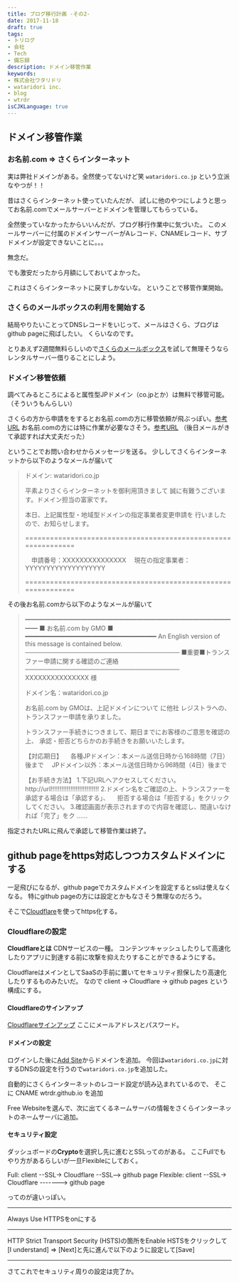 ```yaml
---
title: ブログ移行計画 -その2-
date: 2017-11-18
draft: true
tags:
- トリログ
- 会社
- Tech
- 備忘録
description: ドメイン移管作業
keywords:
- 株式会社ワタリドリ
- wataridori inc.
- blog
- wtrdr
isCJKLanguage: true
---
```

## ドメイン移管作業
### お名前.com => さくらインターネット

実は弊社ドメインがある。全然使ってないけど笑
`wataridori.co.jp`
という立派なやつが！！

昔はさくらインターネット使っていたんだが、
試しに他のやつにしようと思ってお名前.comでメールサーバーとドメインを管理してもらっている。

全然使っていなかったからいいんだが、ブログ移行作業中に気づいた。
このメールサーバーに付属のドメインサーバーがAレコード、CNAMEレコード、サブドメインが設定できないことに。。。

無念だ。

でも激安だったから月額にしておいてよかった。

これはさくらインターネットに戻すしかないな。
ということで移管作業開始。

### さくらのメールボックスの利用を開始する

結局やりたいことってDNSレコードをいじって、メールはさくら、ブログはgithub pageに飛ばしたい。
くらいなのです。

とりあえず2週間無料らしいので[さくらのメールボックス](https://www.sakura.ne.jp/mail/)を試して無理そうならレンタルサーバー借りることにしよう。

### ドメイン移管依頼

調べてみるところによると属性型JPドメイン（co.jpとか）は無料で移管可能。（そういうもんらしい）

さくらの方から申請ををするとお名前.comの方に移管依頼が飛ぶっぽい。[参考URL](https://help.sakura.ad.jp/hc/ja/articles/206052992?_ga=2.175047842.1428514606.1511015094-2024478295.1510720885&_bdld=LhK7y.l+Z+SbR)
お名前.comの方には特に作業が必要なさそう。[参考URL](https://help.onamae.com/app/answers/detail/a_id/8593)
（後日メールがきて承認すれば大丈夫だった）

ということでお問い合わせからメッセージを送る。
少ししてさくらインターネットから以下のようなメールが届いて

> ドメイン: wataridori.co.jp
> 
> 平素よりさくらインターネットを御利用頂きまして
> 誠に有難うございます。ドメイン担当の富家です。
> 
> 本日、上記属性型・地域型ドメインの指定事業者変更申請を
> 行いましたので、お知らせします。
> 
> ==============================================================
> 
> 　申請番号：XXXXXXXXXXXXXXX
> 　現在の指定事業者：YYYYYYYYYYYYYYYYYYY
> 
> ==============================================================

その後お名前.comから以下のようなメールが届いて

> ━━━━━━━━━━━━━━━━━━━━━━━━━━━━━━━━━━━
> ■ お名前.com  by GMO ■
> ━━━━━━━━━━━━━━━━━━━━━━━━━━━━━━━━━━━
> An English version of this message is contained below.
> ───────────────────────────────────
> ■重要■トランスファー申請に関する確認のご連絡
> ───────────────────────────────────
> XXXXXXXXXXXXXXX 様
> 
> ドメイン名：wataridori.co.jp
> 
> お名前.com  by GMOは、上記ドメインについて に他社
> レジストラへの、トランスファー申請を承りました。
> 
> トランスファー手続きにつきまして、期日までにお客様のご意思を確認の上、
> 承認・拒否どちらかのお手続きをお願いいたします。
> 
> 【対応期日】
> 　各種JPドメイン：本メール送信日時から168時間（7日）後まで
> 　JPドメイン以外：本メール送信日時から96時間（4日）後まで
> 
> 【お手続き方法】
> 1.下記URLへアクセスしてください。
> http://url!!!!!!!!!!!!!!!!!!!!!!!!!!!
> 2.ドメイン名をご確認の上、トランスファーを承認する場合は「承認する」、
> 　拒否する場合は「拒否する」をクリックしてください。
> 3.確認画面が表示されますので内容を確認し、間違いなければ「完了」をク
> ......

指定されたURLに飛んで承認して移管作業は終了。

## github pageをhttps対応しつつカスタムドメインにする
一足飛びになるが、github pageでカスタムドメインを設定するとsslは使えなくなる。
特にgithub pageの方には設定とかもなさそう無理なのだろう。

そこで[Cloudflare](https://www.cloudflare.com/)を使ってhttps化する。

### Cloudflareの設定

**Cloudflareとは**
CDNサービスの一種。
コンテンツキャッシュしたりして高速化したりアプリに到達する前に攻撃を抑えたりすることができるようにする。

CloudflareはメインとしてSaaSの手前に置いてセキュリティ担保したり高速化したりするものみたいだ。
なので client -> Cloudflare -> github pages という構成にする。

#### Cloudflareのサインアップ
[Cloudflareサインアップ](https://www.cloudflare.com/a/sign-up)
ここにメールアドレスとパスワード。

#### ドメインの設定
ログインした後に[Add Site](https://www.cloudflare.com/a/setup)からドメインを追加。
今回は`wataridori.co.jp`に対するDNSの設定を行うので`wataridori.co.jp`を追加した。

自動的にさくらインターネットのレコード設定が読み込まれているので、
そこに CNAME wtrdr.github.io を追加

Free Websiteを選んで、次に出てくるネームサーバの情報をさくらインターネットのネームサーバに追加。

#### セキュリティ設定

ダッシュボードの**Crypto**を選択し先に進むとSSLってのがある。
ここFullでもやり方があるらしいが一旦Flexibleにしておく。

Full:     client --SSL-> Cloudflare --SSL--> github page
Flexible: client --SSL-> Cloudflare -------> github page

ってのが違いっぽい。

------

Always Use HTTPSをonにする

------

HTTP Strict Transport Security (HSTS)の箇所をEnable HSTSをクリックして
[I understand] => [Next]と先に進んで以下のように設定して[Save]

------

さてこれでセキュリティ周りの設定は完了か。










